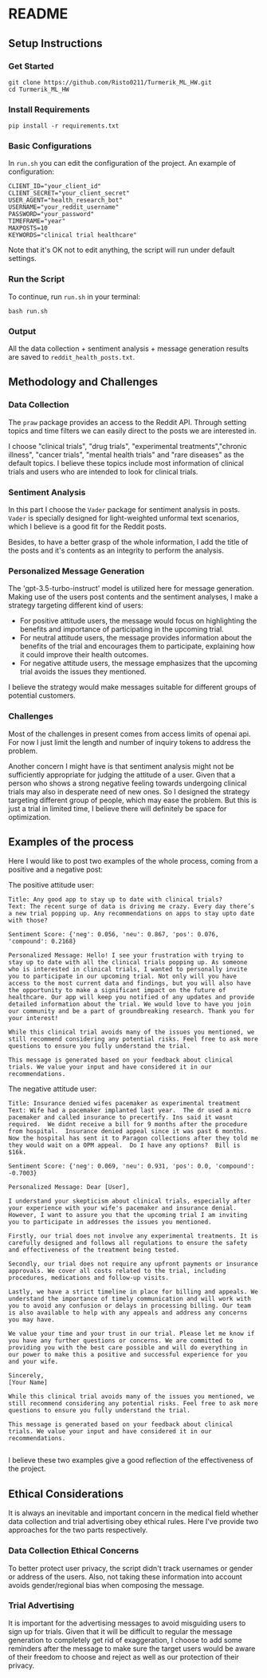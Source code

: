 # README

## Setup Instructions

### Get Started

```
git clone https://github.com/Risto0211/Turmerik_ML_HW.git
cd Turmerik_ML_HW
```

### Install Requirements

```
pip install -r requirements.txt
```

### Basic Configurations

In `run.sh` you can edit the configuration of the project. An example of configuration:

```
CLIENT_ID="your_client_id"
CLIENT_SECRET="your_client_secret"
USER_AGENT="health_research_bot"
USERNAME="your_reddit_username"
PASSWORD="your_password"
TIMEFRAME="year"
MAXPOSTS=10
KEYWORDS="clinical trial healthcare"

```

Note that it's OK not to edit anything, the script will run under default settings.

### Run the Script

To continue, run `run.sh` in your terminal:

```
bash run.sh
```

### Output

All the data collection + sentiment analysis + message generation results are saved to `reddit_health_posts.txt`.

## Methodology and Challenges

### Data Collection

The `praw` package provides an access to the Reddit API. Through setting topics and time filters we can easily direct to the posts we are interested in.

I choose "clinical trials", "drug trials", "experimental treatments","chronic illness", "cancer trials", "mental health trials" and "rare diseases" as the default topics. I believe these topics include most information of clinical trials and users who are intended to look for clinical trials.

### Sentiment Analysis

In this part I choose the `Vader` package for sentiment analysis in posts. `Vader` is specially designed for light-weighted unformal text scenarios, which I believe is a good fit for the Reddit posts.

Besides, to have a better grasp of the whole information, I add the title of the posts and it's contents as an integrity to perform the analysis.

### Personalized Message Generation

The 'gpt-3.5-turbo-instruct' model is utilized here for message generation. Making use of the users post contents and the sentiment analyses, I make a strategy targeting different kind of users:

* For positive attitude users, the message would focus on highlighting the benefits and importance of participating in the upcoming trial.
* For neutral attitude users, the message provides information about the benefits of the trial and encourages them to participate, explaining how it could improve their health outcomes.
* For negative attitude users, the message emphasizes that the upcoming trial avoids the issues they mentioned.

I believe the strategy would make messages suitable for different groups of potential customers.

### Challenges

Most of the challenges in present comes from access limits of openai api. For now I just limit the length and number of inquiry tokens to address the problem.

Another concern I might have is that sentiment analysis might not be sufficiently appropriate for judging the attitude of a user. Given that a person who shows a strong negative feeling towards undergoing clinical trials may also in desperate need of new ones. So I designed the strategy targeting different group of people, which may ease the problem. But this is just a trial in limited time, I believe there will definitely be space for optimization.

## Examples of the process

Here I would like to post two examples of the whole process, coming from a positive and a negative post:

The positive attitude user:

```
Title: Any good app to stay up to date with clinical trials?
Text: The recent surge of data is driving me crazy. Every day there’s a new trial popping up. Any recommendations on apps to stay upto date with those?

Sentiment Score: {'neg': 0.056, 'neu': 0.867, 'pos': 0.076, 'compound': 0.2168}

Personalized Message: Hello! I see your frustration with trying to stay up to date with all the clinical trials popping up. As someone who is interested in clinical trials, I wanted to personally invite you to participate in our upcoming trial. Not only will you have access to the most current data and findings, but you will also have the opportunity to make a significant impact on the future of healthcare. Our app will keep you notified of any updates and provide detailed information about the trial. We would love to have you join our community and be a part of groundbreaking research. Thank you for your interest!

While this clinical trial avoids many of the issues you mentioned, we still recommend considering any potential risks. Feel free to ask more questions to ensure you fully understand the trial.

This message is generated based on your feedback about clinical trials. We value your input and have considered it in our recommendations.

```

The negative attitude user:

```
Title: Insurance denied wifes pacemaker as experimental treatment
Text: Wife had a pacemaker implanted last year.  The dr used a micro pacemaker and called insurance to precertify. Ins said it wasnt required.  We didnt receive a bill for 9 months after the procedure from hospital.  Insurance denied appeal since it was past 6 months.  Now the hospital has sent it to Paragon collections after they told me they would wait on a OPM appeal.  Do I have any options?  Bill is $16k.

Sentiment Score: {'neg': 0.069, 'neu': 0.931, 'pos': 0.0, 'compound': -0.7003}

Personalized Message: Dear [User],

I understand your skepticism about clinical trials, especially after your experience with your wife's pacemaker and insurance denial. However, I want to assure you that the upcoming trial I am inviting you to participate in addresses the issues you mentioned.

Firstly, our trial does not involve any experimental treatments. It is carefully designed and follows all regulations to ensure the safety and effectiveness of the treatment being tested.

Secondly, our trial does not require any upfront payments or insurance approvals. We cover all costs related to the trial, including procedures, medications and follow-up visits.

Lastly, we have a strict timeline in place for billing and appeals. We understand the importance of timely communication and will work with you to avoid any confusion or delays in processing billing. Our team is also available to help with any appeals and address any concerns you may have.

We value your time and your trust in our trial. Please let me know if you have any further questions or concerns. We are committed to providing you with the best care possible and will do everything in our power to make this a positive and successful experience for you and your wife.

Sincerely, 
[Your Name]

While this clinical trial avoids many of the issues you mentioned, we still recommend considering any potential risks. Feel free to ask more questions to ensure you fully understand the trial.

This message is generated based on your feedback about clinical trials. We value your input and have considered it in our recommendations.


```

I believe these two examples give a good reflection of the effectiveness of the project.

## Ethical Considerations

It is always an inevitable and important concern in the medical field whether data collection and trial advertising obey ethical rules. Here I've provide two approaches for the two parts respectively.

### Data Collection Ethical Concerns

To better protect user privacy, the script didn't track usernames or gender or address of the users. Also, not taking these information into account avoids gender/regional bias when composing the message.

### Trial Advertising

It is important for the advertising messages to avoid misguiding users to sign up for trials. Given that it will be difficult to regular the message generation to completely get rid of exaggeration, I choose to add some reminders after the message to make sure the target users would be aware of their freedom to choose and reject as well as our protection of their privacy.

